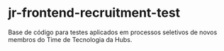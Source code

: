 # jr-frontend-recruitment-test
Base de código para testes aplicados em processos seletivos de novos membros do Time de Tecnologia da Hubs.
